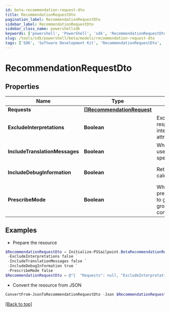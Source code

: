 ```yaml
---
id: beta-recommendation-request-dto
title: RecommendationRequestDto
pagination_label: RecommendationRequestDto
sidebar_label: RecommendationRequestDto
sidebar_class_name: powershellsdk
keywords: ['powershell', 'PowerShell', 'sdk', 'RecommendationRequestDto', 'BetaRecommendationRequestDto'] 
slug: /tools/sdk/powershell/beta/models/recommendation-request-dto
tags: ['SDK', 'Software Development Kit', 'RecommendationRequestDto', 'BetaRecommendationRequestDto']
---
```



# RecommendationRequestDto

## Properties

Name | Type | Description | Notes
------------ | ------------- | ------------- | -------------
**Requests** | [**[]RecommendationRequest**](recommendation-request) |  | [optional] 
**ExcludeInterpretations** | **Boolean** | Exclude interpretations in the response if ""true"". Return interpretations in the response if this attribute is not specified. | [optional] [default to $false]
**IncludeTranslationMessages** | **Boolean** | When set to true, the calling system uses the translated messages for the specified language | [optional] [default to $false]
**IncludeDebugInformation** | **Boolean** | Returns the recommender calculations if set to true | [optional] [default to $false]
**PrescribeMode** | **Boolean** | When set to true, uses prescribedRulesRecommenderConfig to get identity attributes and peer group threshold instead of standard config. | [optional] [default to $false]

## Examples

- Prepare the resource
```powershell
$RecommendationRequestDto = Initialize-PSSailpoint.BetaRecommendationRequestDto  -Requests null `
 -ExcludeInterpretations false `
 -IncludeTranslationMessages false `
 -IncludeDebugInformation true `
 -PrescribeMode false
$RecommendationRequestDto = @"{  "Requests": null, "ExcludeInterpretations": false, "IncludeTranslationMessages": false, "IncludeDebugInformation": true, "PrescribeMode": false }"@
```

- Convert the resource from JSON
```powershell
ConvertFrom-JsonToRecommendationRequestDto -Json $RecommendationRequestDto
```


[[Back to top]](#) 


